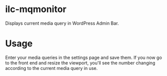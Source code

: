 ilc-mqmonitor
=============

Displays current media query in WordPress Admin Bar.

Usage
=====

Enter your media queries in the settings page and save them. If you now go to the front end and resize the viewport, you'll see the number changing according to the current media query in use.